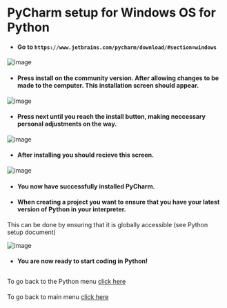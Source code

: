 # PyCharm setup for Windows OS for Python

- #### Go to `https://www.jetbrains.com/pycharm/download/#section=windows`

![image](https://user-images.githubusercontent.com/110126036/181737749-137ac10a-52ae-4966-a49d-d1739422fff7.png)


- #### Press install on the community version. After allowing changes to be made to the computer. This installation screen should appear.

![image](https://user-images.githubusercontent.com/110126036/181741892-9e83f8b4-f64c-4a56-a35d-cdffab8f52dc.png)

- #### Press next until you reach the install button, making neccessary personal adjustments on the way.

![image](https://user-images.githubusercontent.com/110126036/181742254-92c577c1-0d81-4acf-9277-441c7f25113f.png)

- #### After installing you should recieve this screen. 

![image](https://user-images.githubusercontent.com/110126036/181753484-35df440a-e63f-4bbb-bd25-e18ae25b7286.png)

- #### You now have successfully installed PyCharm.

- #### When creating a project you want to ensure that you have your latest version of Python in your interpreter.
This can be done by ensuring that it is globally accessible (see Python setup document)

![image](https://user-images.githubusercontent.com/110126036/181754254-d67c9226-335c-4d59-8eb9-555c48cf5939.png)


- #### You are now ready to start coding in Python!
##
To go back to the Python menu [click here](https://github.com/SDenn12/beginner_code/blob/main/Python_Tutorial.md)
####
To go back to main menu [click here](https://github.com/SDenn12/beginner_code/blob/main/README.md)

